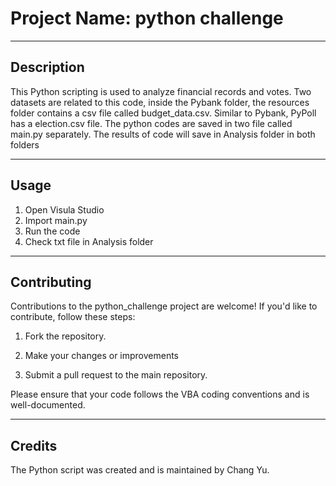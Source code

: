 # Project Name: python challenge

---

## Description

This Python scripting is used to  analyze financial records and votes. Two datasets are related to this code, inside the Pybank folder, the resources folder contains a csv file called budget_data.csv. Similar to Pybank, PyPoll has a election.csv file. The python codes are saved in two file called main.py separately. The results of code will save in Analysis folder in both folders 



---

## Usage

1. Open Visula Studio
2. Import main.py
3. Run the code
4. Check txt file in Analysis folder

---

## Contributing

Contributions to the python_challenge project are welcome! If you'd like to contribute, follow these steps:

1. Fork the repository.

2. Make your changes or improvements 

3. Submit a pull request to the main repository.

Please ensure that your code follows the VBA coding conventions and is well-documented.


---

## Credits
The Python script was created and is maintained by Chang Yu.
